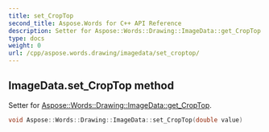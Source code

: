 ```yaml
---
title: set_CropTop
second_title: Aspose.Words for C++ API Reference
description: Setter for Aspose::Words::Drawing::ImageData::get_CropTop. 
type: docs
weight: 0
url: /cpp/aspose.words.drawing/imagedata/set_croptop/
---
```

## ImageData.set_CropTop method


Setter for [Aspose::Words::Drawing::ImageData::get_CropTop](./get_croptop/).

```cpp
void Aspose::Words::Drawing::ImageData::set_CropTop(double value)
```

